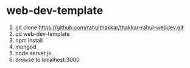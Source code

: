 # web-dev-template

1. git clone https://github.com/rahulthakkar/thakkar-rahul-webdev.git
1. cd web-dev-template
1. npm install
1. mongod
1. node server.js
1. browse to localhost:3000
